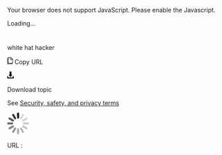 Your browser does not support JavaScript. Please enable the Javascript.

Loading...

# 

white hat hacker

![Copy URL](media/white-hat-hacker/Copy.png)
Copy URL

![Download](media/white-hat-hacker/Download.png)

Download topic

See [Security, safety, and privacy terms](https://worldready.cloudapp.net/Styleguide/Read?id=2700&topicid=26894)

![In progress](media/white-hat-hacker/activity-large.gif)

URL :
